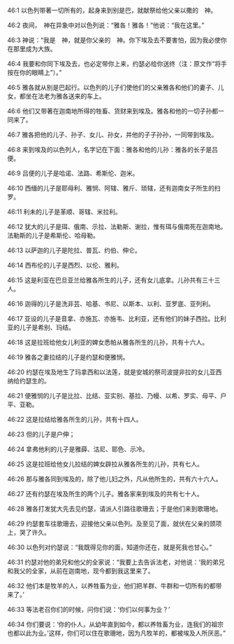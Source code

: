 <a id="1"></a>46:1  以色列带著一切所有的，起身来到别是巴，就献祭给他父亲以撒的　神。  

<a id="2"></a>46:2  夜间，　神在异象中对以色列说：“雅各！雅各！”他说：“我在这里。”  

<a id="3"></a>46:3  神说：“我是　神，就是你父亲的　神。你下埃及去不要害怕，因为我必使你在那里成为大族。  

<a id="4"></a>46:4  我要和你同下埃及去，也必定带你上来，约瑟必给你送终（注：原文作“将手按在你的眼睛上”）。”  

<a id="5"></a>46:5  雅各就从别是巴起行。以色列的儿子们使他们的父亲雅各和他们的妻子、儿女，都坐在法老为雅各送来的车上。  

<a id="6"></a>46:6  他们又带著在迦南地所得的牲畜、货财来到埃及。雅各和他的一切子孙都一同来了。  

<a id="7"></a>46:7  雅各把他的儿子、孙子、女儿、孙女，并他的子子孙孙，一同带到埃及。  

<a id="8"></a>46:8  来到埃及的以色列人，名字记在下面：雅各和他的儿孙：雅各的长子是吕便。  

<a id="9"></a>46:9  吕便的儿子是哈诺、法路、希斯伦、迦米。  

<a id="10"></a>46:10  西缅的儿子是耶母利、雅悯、阿辖、雅斤、琐辖，还有迦南女子所生的扫罗。  

<a id="11"></a>46:11  利未的儿子是革顺、哥辖、米拉利。  

<a id="12"></a>46:12  犹大的儿子是珥、俄南、示拉、法勒斯、谢拉，惟有珥与俄南死在迦南地。法勒斯的儿子是希斯伦、哈母勒。  

<a id="13"></a>46:13  以萨迦的儿子是陀拉、普瓦、约伯、伸仑。  

<a id="14"></a>46:14  西布伦的儿子是西烈、以伦、雅利。  

<a id="15"></a>46:15  这是利亚在巴旦亚兰给雅各所生的儿子，还有女儿底拿。儿孙共有三十三人。  

<a id="16"></a>46:16  迦得的儿子是洗非芸、哈基、书尼、以斯本、以利、亚罗底、亚列利。  

<a id="17"></a>46:17  亚设的儿子是音拿、亦施瓦、亦施韦、比利亚，还有他们的妹子西拉。比利亚的儿子是希别、玛结。  

<a id="18"></a>46:18  这是拉班给他女儿利亚的婢女悉帕从雅各所生的儿孙，共有十六人。  

<a id="19"></a>46:19  雅各之妻拉结的儿子是约瑟和便雅悯。  

<a id="20"></a>46:20  约瑟在埃及地生了玛拿西和以法莲，就是安城的祭司波提非拉的女儿亚西纳给约瑟生的。  

<a id="21"></a>46:21  便雅悯的儿子是比拉、比结、亚实别、基拉、乃幔、以希、罗实、母平、户平、亚勒。  

<a id="22"></a>46:22  这是拉结给雅各所生的儿孙，共有十四人。  

<a id="23"></a>46:23  但的儿子是户伸；  

<a id="24"></a>46:24  拿弗他利的儿子是雅薛、沽尼、耶色、示冷。  

<a id="25"></a>46:25  这是拉班给他女儿拉结的婢女辟拉从雅各所生的儿孙，共有七人。  

<a id="26"></a>46:26  那与雅各同到埃及的，除了他儿妇之外，凡从他所生的，共有六十六人。　  

<a id="27"></a>46:27  还有约瑟在埃及所生的两个儿子。雅各家来到埃及的共有七十人。  

<a id="28"></a>46:28  雅各打发犹大先去见约瑟，请派人引路往歌珊去；于是他们来到歌珊地。  

<a id="29"></a>46:29  约瑟套车往歌珊去，迎接他父亲以色列。及至见了面，就伏在父亲的颈项上，哭了许久。　  

<a id="30"></a>46:30  以色列对约瑟说：“我既得见你的面，知道你还在，就是死我也甘心。”  

<a id="31"></a>46:31  约瑟对他的弟兄和他父的全家说：“我要上去告诉法老，对他说：‘我的弟兄和我父的全家，从前在迦南地，现今都到我这里来了。  

<a id="32"></a>46:32  他们本是牧羊的人，以养牲畜为业，他们把羊群、牛群和一切所有的都带来了。’  

<a id="33"></a>46:33  等法老召你们的时候，问你们说：‘你们以何事为业？’  

<a id="34"></a>46:34  你们要说：‘你的仆人，从幼年直到如今，都以养牲畜为业，连我们的祖宗也都以此为业。’这样，你们可以住在歌珊地，因为凡牧羊的，都被埃及人所厌恶。”  
